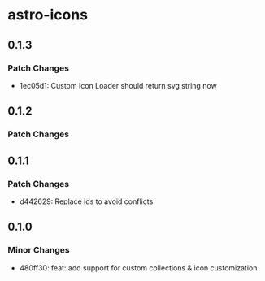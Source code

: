 # astro-icons

## 0.1.3

### Patch Changes

- 1ec05d1: Custom Icon Loader should return svg string now

## 0.1.2

### Patch Changes

## 0.1.1

### Patch Changes

- d442629: Replace ids to avoid conflicts

## 0.1.0

### Minor Changes

- 480ff30: feat: add support for custom collections & icon customization
